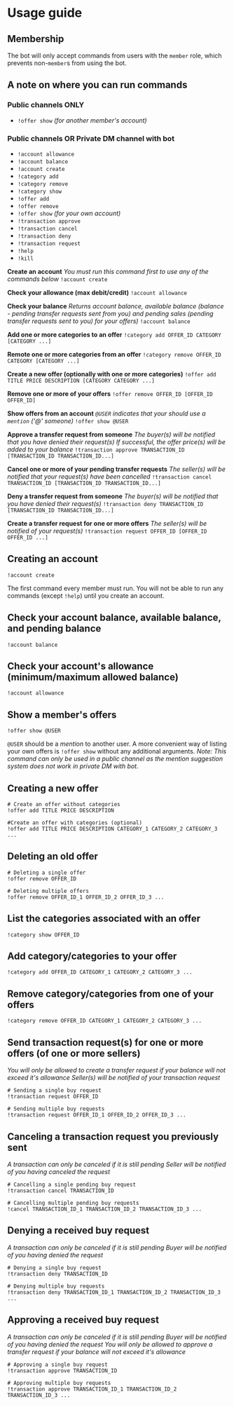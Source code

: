 # Usage guide


## Membership
The bot will only accept commands from users with the `member` role, which prevents non-`member`s from using the bot.


## A note on where you can run commands

### Public channels ONLY
- `!offer show` *(for another member's account)*

### Public channels OR Private DM channel with bot
- `!account allowance`
- `!account balance`
- `!account create`
- `!category add`
- `!category remove`
- `!category show`
- `!offer add`
- `!offer remove`
- `!offer show` *(for your own account)*
- `!transaction approve`
- `!transaction cancel`
- `!transaction deny`
- `!transaction request`
- `!help`
- `!kill`



**Create an account**
*You must run this command first to use any of the commands below*
`!account create`

**Check your allowance (max debit/credit)**
`!account allowance`

**Check your balance**
*Returns account balance, available balance (balance - pending transfer requests sent from you) and pending sales (pending transfer requests sent to you) for your offers)*
`!account balance`

**Add one or more categories to an offer**
`!category add OFFER_ID CATEGORY [CATEGORY ...]`

**Remote one or more categories from an offer**
`!category remove OFFER_ID CATEGORY [CATEGORY ...]`

**Create a new offer (optionally with one or more categories)**
`!offer add TITLE PRICE DESCRIPTION [CATEGORY CATEGORY ...]`

**Remove one or more of your offers**
`!offer remove OFFER_ID [OFFER_ID OFFER_ID]`

**Show offers from an account**
*`@USER` indicates that your should use a `mention` ('@' someone)*
`!offer show @USER`

**Approve a transfer request from someone**
*The buyer(s) will be notified that you have denied their request(s)*
*If successful, the offer price(s) will be added to your balance*
`!transaction approve TRANSACTION_ID [TRANSACTION_ID TRANSACTION_ID...]`

**Cancel one or more of your pending transfer requests**
*The seller(s) will be notified that your request(s) have been cancelled*
`!transaction cancel TRANSACTION_ID [TRANSACTION_ID TRANSACTION_ID...]`

**Deny a transfer request from someone**
*The buyer(s) will be notified that you have denied their request(s)*
`!transaction deny TRANSACTION_ID [TRANSACTION_ID TRANSACTION_ID...]`

**Create a transfer request for one or more offers**
*The seller(s) will be notified of your request(s)*
`!transaction request OFFER_ID [OFFER_ID OFFER_ID ...]`


## Creating an account
```
!account create
```
The first command every member must run.
You will not be able to run any commands (except `!help`) until you create an account.


## Check your account balance, available balance, and pending balance
```
!account balance
```


## Check your account's allowance (minimum/maximum allowed balance)
```
!account allowance
```


## Show a member's offers
```
!offer show @USER
```
`@USER` should be a *mention* to another user.
A more convenient way of listing your own offers is `!offer show` without any additional arguments.
*Note: This command can only be used in a public channel as the mention suggestion system does not work in private DM with bot.*


## Creating a new offer
```
# Create an offer without categories
!offer add TITLE PRICE DESCRIPTION

#Create an offer with categories (optional)
!offer add TITLE PRICE DESCRIPTION CATEGORY_1 CATEGORY_2 CATEGORY_3 ...
```


## Deleting an old offer
```
# Deleting a single offer
!offer remove OFFER_ID

# Deleting multiple offers
!offer remove OFFER_ID_1 OFFER_ID_2 OFFER_ID_3 ...
```


## List the categories associated with an offer
```
!category show OFFER_ID
```


## Add category/categories to your offer
```
!category add OFFER_ID CATEGORY_1 CATEGORY_2 CATEGORY_3 ...
```


## Remove category/categories from one of your offers
```
!category remove OFFER_ID CATEGORY_1 CATEGORY_2 CATEGORY_3 ...
```


## Send transaction request(s) for one or more offers (of one or more sellers)
*You will only be allowed to create a transfer request if your balance will not exceed it's allowance*
*Seller(s) will be notified of your transaction request*
```
# Sending a single buy request
!transaction request OFFER_ID

# Sending multiple buy requests
!transaction request OFFER_ID_1 OFFER_ID_2 OFFER_ID_3 ...
```


## Canceling a transaction request you previously sent
*A transaction can only be canceled if it is still pending*
*Seller will be notified of you having canceled the request*
```
# Cancelling a single pending buy request
!transaction cancel TRANSACTION_ID

# Cancelling multiple pending buy requests
!cancel TRANSACTION_ID_1 TRANSACTION_ID_2 TRANSACTION_ID_3 ...
```


## Denying a received buy request
*A transaction can only be canceled if it is still pending*
*Buyer will be notified of you having denied the request*
```
# Denying a single buy request
!transaction deny TRANSACTION_ID

# Denying multiple buy requests
!transaction deny TRANSACTION_ID_1 TRANSACTION_ID_2 TRANSACTION_ID_3 ...
```


## Approving a received buy request
*A transaction can only be canceled if it is still pending*
*Buyer will be notified of you having denied the request*
*You will only be allowed to approve a transfer request if your balance will not exceed it's allowance*
```
# Approving a single buy request
!transaction approve TRANSACTION_ID

# Approving multiple buy requests
!transaction approve TRANSACTION_ID_1 TRANSACTION_ID_2 TRANSACTION_ID_3 ...
```
